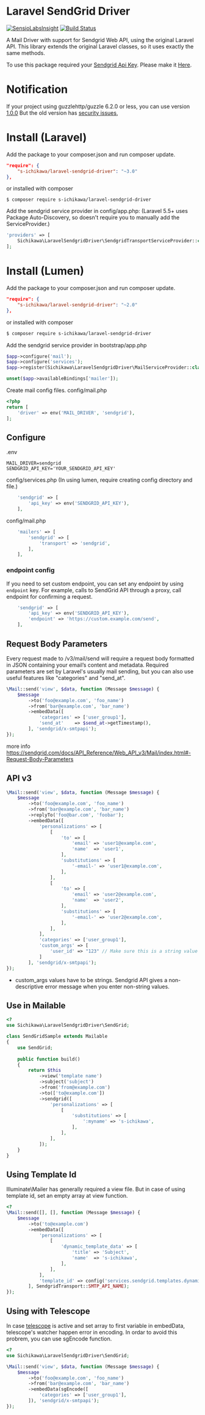 Laravel SendGrid Driver
====

[![SensioLabsInsight](https://insight.sensiolabs.com/projects/4232643f-006c-473b-97ff-d0f67fa497ee/big.png)](https://insight.sensiolabs.com/projects/4232643f-006c-473b-97ff-d0f67fa497ee)
[![Build Status](https://scrutinizer-ci.com/g/s-ichikawa/laravel-sendgrid-driver/badges/build.png?b=master)](https://scrutinizer-ci.com/g/s-ichikawa/laravel-sendgrid-driver/build-status/master)

A Mail Driver with support for Sendgrid Web API, using the original Laravel API.
This library extends the original Laravel classes, so it uses exactly the same methods.

To use this package required your [Sendgrid Api Key](https://sendgrid.com/docs/User_Guide/Settings/api_keys.html).
Please make it [Here](https://app.sendgrid.com/settings/api_keys).

# Notification

If your project using guzzlehttp/guzzle 6.2.0 or less, you can use version [1.0.0](https://github.com/s-ichikawa/laravel-sendgrid-driver/tree/1.0.0)
But the old version has [security issues](https://github.com/guzzle/guzzle/releases/tag/6.2.1), 

# Install (Laravel)

Add the package to your composer.json and run composer update.
```json
"require": {
    "s-ichikawa/laravel-sendgrid-driver": "~3.0"
},
```

or installed with composer
```
$ composer require s-ichikawa/laravel-sendgrid-driver
```

Add the sendgrid service provider in config/app.php:
(Laravel 5.5+ uses Package Auto-Discovery, so doesn't require you to manually add the ServiceProvider.)
```php
'providers' => [
    Sichikawa\LaravelSendgridDriver\SendgridTransportServiceProvider::class
];
```

# Install (Lumen)

Add the package to your composer.json and run composer update.
```json
"require": {
    "s-ichikawa/laravel-sendgrid-driver": "~2.0"
},
```

or installed with composer
```bash
$ composer require s-ichikawa/laravel-sendgrid-driver
```

Add the sendgrid service provider in bootstrap/app.php
```php
$app->configure('mail');
$app->configure('services');
$app->register(Sichikawa\LaravelSendgridDriver\MailServiceProvider::class);

unset($app->availableBindings['mailer']);
```

Create mail config files.
config/mail.php
```php
<?php
return [
    'driver' => env('MAIL_DRIVER', 'sendgrid'),
];
```

## Configure

.env
```
MAIL_DRIVER=sendgrid
SENDGRID_API_KEY='YOUR_SENDGRID_API_KEY'
```

config/services.php (In using lumen, require creating config directory and file.)
```php
    'sendgrid' => [
        'api_key' => env('SENDGRID_API_KEY'),
    ],
```

config/mail.php
```php
    'mailers' => [
        'sendgrid' => [
            'transport' => 'sendgrid',
        ],
    ],
```

### endpoint config
If you need to set custom endpoint, you can set any endpoint by using `endpoint` key.
For example, calls to SendGrid API through a proxy, call endpoint for confirming a request.
```php
    'sendgrid' => [
        'api_key' => env('SENDGRID_API_KEY'),
        'endpoint' => 'https://custom.example.com/send',
    ],
```

## Request Body Parameters

Every request made to /v3/mail/send will require a request body formatted in JSON containing your email’s content and metadata.
Required parameters are set by Laravel's usually mail sending, but you can also use useful features like "categories" and "send_at".

```php
\Mail::send('view', $data, function (Message $message) {
    $message
        ->to('foo@example.com', 'foo_name')
        ->from('bar@example.com', 'bar_name')
        ->embedData([
            'categories' => ['user_group1'],
            'send_at'    => $send_at->getTimestamp(),
        ], 'sendgrid/x-smtpapi');
});
```

more info
https://sendgrid.com/docs/API_Reference/Web_API_v3/Mail/index.html#-Request-Body-Parameters


## API v3

```php
\Mail::send('view', $data, function (Message $message) {
    $message
        ->to('foo@example.com', 'foo_name')
        ->from('bar@example.com', 'bar_name')
        ->replyTo('foo@bar.com', 'foobar');
        ->embedData([
            'personalizations' => [
                [
                    'to' => [
                        'email' => 'user1@example.com',
                        'name'  => 'user1',
                    ],
                    'substitutions' => [
                        '-email-' => 'user1@example.com',
                    ],
                ],
                [
                    'to' => [
                        'email' => 'user2@example.com',
                        'name'  => 'user2',
                    ],
                    'substitutions' => [
                        '-email-' => 'user2@example.com',
                    ],
                ],
            ],
            'categories' => ['user_group1'],
            'custom_args' => [
                'user_id' => "123" // Make sure this is a string value
            ]
        ], 'sendgrid/x-smtpapi');
});
```

- custom_args values have to be strings. Sendgrid API gives a non-descriptive error message when you enter non-string values.


## Use in Mailable

```php
<?
use Sichikawa\LaravelSendgridDriver\SendGrid;

class SendGridSample extends Mailable
{
    use SendGrid;
    
    public function build()
    {
        return $this
            ->view('template name')
            ->subject('subject')
            ->from('from@example.com')
            ->to(['to@example.com'])
            ->sendgrid([
                'personalizations' => [
                    [
                        'substitutions' => [
                            ':myname' => 's-ichikawa',
                        ],
                    ],
                ],
            ]);
    }
}
```

## Using Template Id

Illuminate\Mailer has generally required a view file.
But in case of using template id, set an empty array at view function.
```php
<?
\Mail::send([], [], function (Message $message) {
    $message
        ->to('to@example.com')
        ->embedData([
            'personalizations' => [
                [
                    'dynamic_template_data' => [
                        'title' => 'Subject',
                        'name'  => 's-ichikawa',
                    ],
                ],
            ],
            'template_id' => config('services.sendgrid.templates.dynamic_template_id'),
        ], SendgridTransport::SMTP_API_NAME);
});
```

## Using with Telescope

In case [telescope](https://laravel.com/docs/5.7/telescope) is active and set array to first variable in embedData, telescope's watcher happen error in encoding.
In ordar to avoid this probrem, you can use sgEncode function.
```php
<?
use Sichikawa\LaravelSendgridDriver\SendGrid;

\Mail::send('view', $data, function (Message $message) {
    $message
        ->to('foo@example.com', 'foo_name')
        ->from('bar@example.com', 'bar_name')
        ->embedData(sgEncode([
            'categories' => ['user_group1'],
        ]), 'sendgrid/x-smtpapi');
});
```
